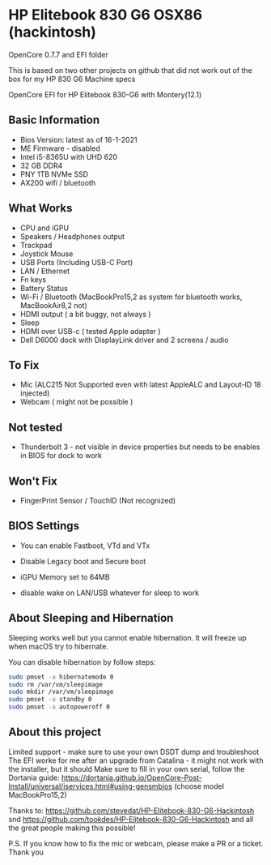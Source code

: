 # HP Elitebook 830 G6 OSX86 (hackintosh)
OpenCore 0.7.7 and EFI folder 

This is based on two other projects on github that did not work out of the box for my HP 830 G6
Machine specs

OpenCore EFI for HP Elitebook 830-G6 with Montery(12.1)

## Basic Information

- Bios Version: latest as of 16-1-2021
- ME Firmware - disabled
- Intel i5-8365U with UHD 620
- 32 GB DDR4
- PNY 1TB NVMe SSD
- AX200 wifi / bluetooth

## What Works

- CPU and iGPU
- Speakers /  Headphones output
- Trackpad
- Joystick Mouse
- USB Ports (Including USB-C Port)
- LAN / Ethernet
- Fn keys
- Battery Status
- Wi-Fi / Bluetooth (MacBookPro15,2 as system for bluetooth works, MacBookAir8,2 not)
- HDMI output ( a bit buggy, not always )
- Sleep
- HDMI over USB-c ( tested Apple adapter )
- Dell D6000 dock with DisplayLink driver and 2 screens / audio

## To Fix

- Mic (ALC215 Not Supported even with latest AppleALC and Layout-ID 18 injected)
- Webcam ( might not be possible )

## Not tested

- Thunderbolt 3 - not visible in device properties but needs to be enables in BIOS for dock to work

## Won't Fix

- FingerPrint Sensor / TouchID (Not recognized)

## BIOS Settings

- You can enable Fastboot, VTd and VTx

- Disable Legacy boot and Secure boot

- iGPU Memory set to 64MB

- disable wake on LAN/USB whatever for sleep to work

## About Sleeping and Hibernation

Sleeping works well but you cannot enable hibernation. It will freeze up when macOS try to hibernate.

You can disable hibernation by follow steps:

```bash
sudo pmset -a hibernatemode 0
sudo rm /var/vm/sleepimage
sudo mkdir /var/vm/sleepimage
sudo pmset -a standby 0
sudo pmset -a autopoweroff 0
```

## About this project 

Limited support - make sure to use your own DSDT dump and troubleshoot
The EFI worke for me after an upgrade from Catalina - it might not work with the installer, but it should
Make sure to fill in your own serial, follow the Dortania guide:
https://dortania.github.io/OpenCore-Post-Install/universal/iservices.html#using-gensmbios (choose model MacBookPro15,2)

Thanks to:
https://github.com/stevedat/HP-Elitebook-830-G6-Hackintosh
snd
https://github.com/tookdes/HP-Elitebook-830-G6-Hackintosh
and all the great people making this possible!

P.S. If you know how to fix the mic or webcam, please make a PR or a ticket.
Thank you 



